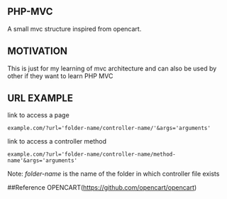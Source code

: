 ## PHP-MVC
A small mvc structure inspired from opencart.

## MOTIVATION
This is just for my learning of mvc architecture and can also be used by other if they want to learn PHP MVC

## URL EXAMPLE
link to access a page
```
example.com/?url='folder-name/controller-name/'&args='arguments'
```

link to access a controller method
```
example.com/?url='folder-name/controller-name/method-name'&args='arguments'
```
Note: *folder-name* is the name of the folder in which controller file exists

##Reference
OPENCART(https://github.com/opencart/opencart)
